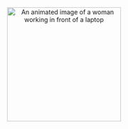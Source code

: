 <div align="center" id="header">
  <picture width="256px">
    <source media="(prefers-color-scheme: dark)" srcset="https://i.pinimg.com/originals/ab/c4/5b/abc45b9c356fbb846632f010aa3a44ef.gif">
    <source media="(prefers-color-scheme: light)" srcset="https://i.gifer.com/Fz0p.gif">
    <img alt="An animated image of a woman working in front of a laptop" src="https://i.gifer.com/Fz0p.gif" height="256">
  </picture>
</div>

